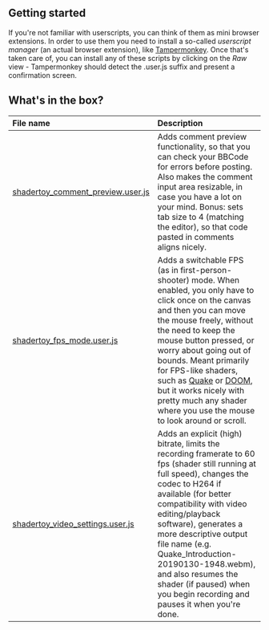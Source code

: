 ## Getting started
If you're not familiar with userscripts, you can think of them as mini browser extensions. In order to use them you need to install a so-called *userscript manager* (an actual browser extension), like [Tampermonkey](https://tampermonkey.net/). Once that's taken care of, you can install any of these scripts by clicking on the *Raw* view - Tampermonkey should detect the .user.js suffix and present a confirmation screen.

## What's in the box?

| File name | Description |
|:---|:---|
|[shadertoy_comment_preview.user.js](./shadertoy_comment_preview.user.js)|Adds comment preview functionality, so that you can check your BBCode for errors before posting. Also makes the comment input area resizable, in case you have a lot on your mind. Bonus: sets tab size to 4 (matching the editor), so that code pasted in comments aligns nicely.|
|[shadertoy_fps_mode.user.js](./shadertoy_fps_mode.user.js)|Adds a switchable FPS (as in first-person-shooter) mode. When enabled, you only have to click once on the canvas and then you can move the mouse freely, without the need to keep the mouse button pressed, or worry about going out of bounds. Meant primarily for FPS-like shaders, such as [Quake](https://www.shadertoy.com/view/lsKfWd) or [DOOM](https://www.shadertoy.com/view/lldGDr), but it works nicely with pretty much any shader where you use the mouse to look around or scroll.|
|[shadertoy_video_settings.user.js](./shadertoy_video_settings.user.js)|Adds an explicit (high) bitrate, limits the recording framerate to 60 fps (shader still running at full speed), changes the codec to H264 if available (for better compatibility with video editing/playback software), generates a more descriptive output file name (e.g. Quake_Introduction-20190130-1948.webm), and also resumes the shader (if paused) when you begin recording and pauses it when you're done.|
